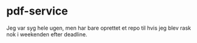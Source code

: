 # pdf-service

Jeg var syg hele ugen, men har bare oprettet et repo til hvis jeg blev rask nok i weekenden efter deadline.
